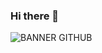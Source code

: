 ### Hi there 👋
![BANNER GITHUB](https://user-images.githubusercontent.com/98789678/232909922-459ba5c8-1c8c-43b7-9af2-cefca10c6328.png)
<!--
**chourio86/chourio86** is a ✨ _special_ ✨ repository because its `README.md` (this file) appears on your GitHub profile.

Here are some ideas to get you started:

- 🔭 I’m currently working on ...
- 🌱 I’m currently learning ...
- 👯 I’m looking to collaborate on ...
- 🤔 I’m looking for help with ...
- 💬 Ask me about ...
- 📫 How to reach me: ...
- 😄 Pronouns: ...
- ⚡ Fun fact: ...
-->
